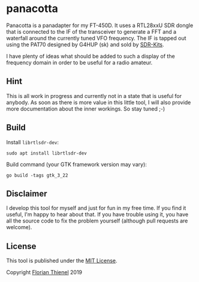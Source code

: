 # panacotta

Panacotta is a panadapter for my FT-450D. It uses a RTL28xxU SDR dongle that is connected to the IF of the transceiver to generate a FFT and a waterfall around the currently tuned VFO frequency. The IF is tapped out using the PAT70 designed by G4HUP (sk) and sold by [SDR-Kits](https://sdr-kits.net/Panoramic-Adaptor-Tap-Boards).

I have plenty of ideas what should be added to such a display of the frequency domain in order to be useful for a radio amateur.

## Hint
This is all work in progress and currently not in a state that is useful for anybody. As soon as there is more value in this little tool, I will also provide more documentation about the inner workings. So stay tuned ;-)

## Build

Install `librtlsdr-dev`:
```
sudo apt install librtlsdr-dev
```

Build command (your GTK framework version may vary):
```
go build -tags gtk_3_22
```

## Disclaimer
I develop this tool for myself and just for fun in my free time. If you find it useful, I'm happy to hear about that. If you have trouble using it, you have all the source code to fix the problem yourself (although pull requests are welcome).

## License
This tool is published under the [MIT License](https://www.tldrlegal.com/l/mit).

Copyright [Florian Thienel](http://thecodingflow.com/) 2019